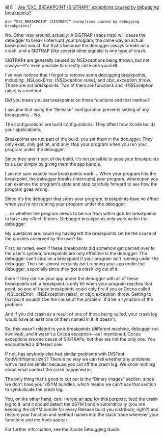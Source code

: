 摘自：[Are “EXC_BREAKPOINT (SIGTRAP)” exceptions caused by debugging breakpoints?](http://stackoverflow.com/questions/2611607/are-exc-breakpoint-sigtrap-exceptions-caused-by-debugging-breakpoints)

`Are “EXC_BREAKPOINT (SIGTRAP)” exceptions caused by debugging breakpoints?`

No. Other way around, actually: A SIGTRAP (trace trap) will cause the debugger to break (interrupt) your program, the same way an actual breakpoint would. But that's because the debugger always breaks on a crash, and a SIGTRAP (like several other signals) is one type of crash.

SIGTRAPs are generally caused by NSExceptions being thrown, but not always—it's even possible to directly raise one yourself.

I've now noticed that I forgot to remove some debugging breakpoints, including _NSLockError, [NSException raise], and objc_exception_throw.
Those are not breakpoints. Two of them are functions and -[NSException raise] is a method.

Did you mean you set breakpoints on those functions and that method?

I assume that using the "Release" configuration prevents setting of any breakpoints--
No.

The configurations are build configurations. They affect how Xcode builds your applications.

Breakpoints are not part of the build; you set them in the debugger. They only exist, only get hit, and only stop your program when you run your program under the debugger.

Since they aren't part of the build, it's not possible to pass your breakpoints to a user simply by giving them the app bundle.

I am not sure exactly how breakpoints work …
When your program hits the breakpoint, the debugger breaks (interrupts) your program, whereupon you can examine the program's state and step carefully forward to see how the program goes wrong.

Since it's the debugger that stops your program, breakpoints have no effect when you're not running your program under the debugger.

… or whether the program needs to be run from within gdb for breakpoints to have any effect.
It does. Debugger breakpoints only work within the debugger.

My questions are: could my having left the breakpoints set be the cause of the crashes observed by the user?
No.

First, as noted, even if these breakpoints did somehow get carried over to the user's system, breakpoints are only effective in the debugger. The debugger can't stop on a breakpoint if your program isn't running under the debugger. The user almost certainly isn't running your app under the debugger, especially since they got a crash log out of it.

Even if they did run your app under the debugger with all of these breakpoints set, a breakpoint is only hit when your program reaches that point, so one of these breakpoints could only fire if you or Cocoa called _NSLockError, -[NSException raise], or objc_exception_throw. Getting to that point wouldn't be the cause of the problem, it'd be a symptom of the problem.

And if you did crash as a result of one of those being called, your crash log would have at least one of them named in it. It doesn't.

So, this wasn't related to your breakpoints (different machine, debugger not involved), and it wasn't a Cocoa exception—as I mentioned, Cocoa exceptions are one cause of SIGTRAPs, but they are not the only one. You encountered a different one.

If not, has anybody else had similar problems with [NSFont fontWithName:size:]?
There's no way we can tell whether any problems we've had are similar because you cut off the crash log. We know nothing about what context the crash happened in.

The only thing that's good to cut out is the “Binary images” section, since we don't have your dSYM bundles, which means we can't use that section to symbolicate the crash log.

You, on the other hand, can. I wrote an app for this purpose; feed the crash log to it, and it should detect the dSYM bundle automatically (you are keeping the dSYM bundle for every Release build you distribute, right?) and restore your function and method names into the stack trace wherever your functions and methods appear.

For further information, see the Xcode Debugging Guide.
